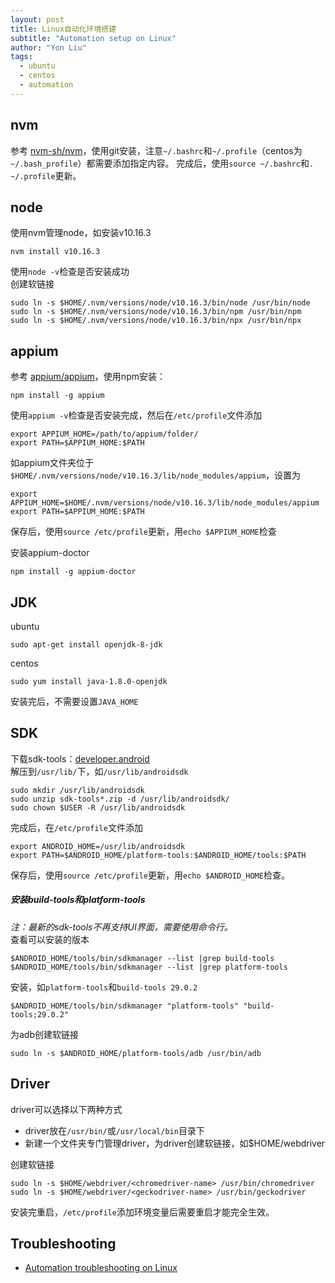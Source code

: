 ```yaml
---
layout: post
title: Linux自动化环境搭建
subtitle: "Automation setup on Linux"
author: "Yon Liu"
tags:
  - ubuntu
  - centos
  - automation
---
```


## nvm
参考 [nvm-sh/nvm](https://github.com/nvm-sh/nvm#git-install)，使用git安装，注意`~/.bashrc`和`~/.profile`（centos为`~/.bash_profile`）都需要添加指定内容。
完成后，使用`source ~/.bashrc`和`. ~/.profile`更新。

## node
使用nvm管理node，如安装v10.16.3
```shell
nvm install v10.16.3
```
使用`node -v`检查是否安装成功     
创建软链接
```shell
sudo ln -s $HOME/.nvm/versions/node/v10.16.3/bin/node /usr/bin/node
sudo ln -s $HOME/.nvm/versions/node/v10.16.3/bin/npm /usr/bin/npm
sudo ln -s $HOME/.nvm/versions/node/v10.16.3/bin/npx /usr/bin/npx
```

## appium
参考 [appium/appium](https://github.com/appium/appium/blob/master/docs/en/about-appium/getting-started.md)，使用npm安装：
```shell
npm install -g appium
```
使用`appium -v`检查是否安装完成，然后在`/etc/profile`文件添加
```
export APPIUM_HOME=/path/to/appium/folder/
export PATH=$APPIUM_HOME:$PATH
```
如appium文件夹位于`$HOME/.nvm/versions/node/v10.16.3/lib/node_modules/appium`，设置为
```
export APPIUM_HOME=$HOME/.nvm/versions/node/v10.16.3/lib/node_modules/appium
export PATH=$APPIUM_HOME:$PATH
```
保存后，使用`source /etc/profile`更新，用`echo $APPIUM_HOME`检查

安装appium-doctor
```shell
npm install -g appium-doctor
```

## JDK
ubuntu
```shell
sudo apt-get install openjdk-8-jdk
```
centos
```shell
sudo yum install java-1.8.0-openjdk
```
安装完后，不需要设置`JAVA_HOME`


## SDK
下载sdk-tools：[developer.android](https://developer.android.google.cn/studio#downloads)   
解压到`/usr/lib/`下，如`/usr/lib/androidsdk`
```shell
sudo mkdir /usr/lib/androidsdk
sudo unzip sdk-tools*.zip -d /usr/lib/androidsdk/
sudo chown $USER -R /usr/lib/androidsdk
```
完成后，在`/etc/profile`文件添加
```
export ANDROID_HOME=/usr/lib/androidsdk
export PATH=$ANDROID_HOME/platform-tools:$ANDROID_HOME/tools:$PATH
```
保存后，使用`source /etc/profile`更新，用`echo $ANDROID_HOME`检查。

##### 安装build-tools和platform-tools
*注：最新的sdk-tools不再支持UI界面，需要使用命令行。*   
查看可以安装的版本
```shell
$ANDROID_HOME/tools/bin/sdkmanager --list |grep build-tools
$ANDROID_HOME/tools/bin/sdkmanager --list |grep platform-tools
```
安装，如`platform-tools`和`build-tools 29.0.2`
```shell
$ANDROID_HOME/tools/bin/sdkmanager "platform-tools" "build-tools;29.0.2"
```
为adb创建软链接
```shell
sudo ln -s $ANDROID_HOME/platform-tools/adb /usr/bin/adb
```     

## Driver
driver可以选择以下两种方式
- driver放在`/usr/bin/`或`/usr/local/bin`目录下
- 新建一个文件夹专门管理driver，为driver创建软链接，如$HOME/webdriver   

创建软链接
```shell
sudo ln -s $HOME/webdriver/<chromedriver-name> /usr/bin/chromedriver
sudo ln -s $HOME/webdriver/<geckodriver-name> /usr/bin/geckodriver
```



安装完重启，`/etc/profile`添加环境变量后需要重启才能完全生效。


## Troubleshooting
- [Automation troubleshooting on Linux](https://zi-l.github.io/2019/09/23/automation-troubleshooting-on-linux.html)
